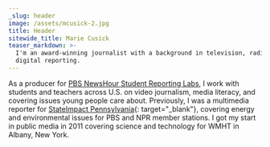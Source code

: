 ```yaml
---
_slug: header
image: /assets/mcusick-2.jpg
title: Header
sitewide_title: Marie Cusick
teaser_markdown: >-
  I'm an award-winning journalist with a background in television, radio, and
  digital reporting.
---
```


As a producer for&nbsp;[PBS NewsHour Student Reporting Labs](https://studentreportinglabs.org/), I work with students and teachers across U.S. on video journalism, media literacy, and covering issues young people care about. Previously, I was a multimedia reporter for&nbsp;[StateImpact Pennsylvania](https://stateimpact.npr.org/pennsylvania/author/mariecusick/){: target="_blank"}, covering energy and environmental issues for PBS and NPR member stations. I got my start in public media in 2011 covering science and technology for WMHT in Albany, New York.

&nbsp;